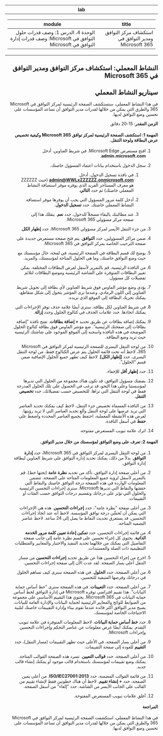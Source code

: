 ﻿<div id="readme" class="Box-body readme blob js-code-block-container p-5 p-xl-6 gist-border-0" dir="rtl">
    <article class="markdown-body entry-content container-lg" itemprop="text"><table>
  <thead>
  <tr>
  <th>lab</th>
  </tr>
  </thead>
  <tbody>
  <tr>
  <td><div><table>
  <thead>
  <tr>
  <th>title</th>
  <th>module</th>
  </tr>
  </thead>
  <tbody>
  <tr>
  <td><div>استكشاف مركز التوافق ومدير التوافق في Microsoft 365</div></td>
  <td><div>الوحدة 4، الدرس 1: وصف قدرات حلول التوافق في Microsoft: وصف قدرات إدارة التوافق في Microsoft</div></td>
  </tr>
  </tbody>
</table>
</div></td>
  </tr>
  </tbody>
</table>


# النشاط المعملي: استكشاف مركز التوافق ومدير التوافق في Microsoft 365

## سيناريو النشاط المعملي
في هذا النشاط المعملي، ستستكشف الصفحة الرئيسية لمركز التوافق في Microsoft 365 والطرق التي يمكن من خلالها لقدرات مدير التوافق أن تساعد المؤسسات على تحسين وضع التوافق لديها.


**الزمن المقدر**: 15-20 دقائق

#### المهمة 1: استكشف الصفحة الرئيسية لمركز توافق Microsoft 365 وكيفية تخصيص عرض البطاقة ولوحة التنقل.

1.	افتح مستعرض Microsoft Edge. في شريط العناوين، أدخل **admin.microsoft.com**.

1. سجل الدخول باستخدام بيانات اعتماد المسؤول خاصتك.
    1. في نافذة تسجيل الدخول، أدخل **admin@WWLxZZZZZZ.onmicrosoft.com** (حيث ZZZZZZ هو معرف المستأجر الفريد الذي يوفره موفر استضافة النشاط المعملي خاصتك) ثم حدد **التالي**.
    
    1. أدخل كلمة مرور المسؤول التي يجب أن يوفرها موفر استضافة النشاط المعملي خاصتك. حدد **تسجيل الدخول**.
    1. عند مطالبتك بالبقاء مسجلاً للدخول، حدد **نعم**. ينقلك هذا إلى صفحة مركز مسؤولي Microsoft 365.

1. من جزء التنقل الأيسر لمركز مسؤولي Microsoft 365، حدد **إظهار الكل**.

1. ضمن مراكز المسؤولين، حدد **التوافق**.  يتم فتح صفحة مستعرض جديدة على صفحة الترحيب الخاصة بمركز التوافق في Microsoft 365.  
1. يوضح لك قسم البطاقة في الصفحة الرئيسية، في لمحة، حال مؤسستك مع حيث وضع التوافق خاصتك، وما هي الحلول المتاحة لمؤسستك، والمزيد.
1. من النافذة الرئيسية، قم بالتمرير لأسفل لعرض البطاقات المختلفة. يمكن تغيير البطاقات المتوفرة على الشاشة الرئيسية وموضع البطاقات لتلائم تفضيلات كل مسؤول.  
1. يؤدي وضع مؤشر الماوس فوق شريط العناوين لأي بطاقة إلى تحويل شريط العناوين إلى اللون الرمادي.  وعندما ترى المؤشر يتحول إلى شكل متقاطع، يمكنك تحريك البطاقة إلى الموقع الذي تريده.
1. في شريط العناوين لكل بطاقة، سترى أيضًا علامة حذف توفر الإجراءات التي يمكنك اتخاذها.  حدد علامات الحذف في كتالوج الحلول وحدد **إزالة**.
1. يمكنك إضافة بطاقات عن طريق تحديد **+ إضافة بطاقات**.  تفتح نافذة "إضافة بطاقات إلى صفحتك الرئيسية".  ضع مؤشر الماوس فوق بطاقة كتالوج الحلول الموضحة في هذه النافذة واسحبه إلى الموقع الموجود على شاشتك الرئيسية حيث تريد وضع البطاقة.
1. من لوحة التنقل اليسرى للصفحة الرئيسية لمركز التوافق في Microsoft 365، لاحظ أنه تحت قائمة الحلول يتم عرض الكتالوج فقط.  من لوحة التنقل اليسرى، حدد **[إظهار الكل]**.  لاحظ كيف تظهر جميع الحلول الإضافية ضمن قسم "الحلول".  
1. حدد **إظهار أقل** للإخفاء.
1. بصفتك مسؤول التوافق، قد تكون هناك مجموعة من الحلول التي تديرها لمؤسستنا وعلى هذا النحو، قد ترغب في الحصول على تلك الحلول المدرجة فقط في لوحة التنقل التي تراها. للتخصيص حسب تفضيلاتك، حدد **تخصيص التنقل**.  
1. من النافذة المسماة تخصيص جزء التنقل، لاحظ كيف يمكنك تحديد العناصر التي تريد عرضها على لوحة التنقل وألغِ تحديد العناصر التي لا تريد رؤيتها. لغرض هذه الأنشطة المعملية، احتفظ بجميع العناصر المحددة واضغط على **حفظ** في أسفل النافذة.  
1. اترك علامة تبويب المستعرض مفتوحة.

#### المهمة 2: تعرف على وضع التوافق لمؤسستك من خلال مدير التوافق.

1. من لوحة التنقل اليسرى لمركز التوافق في Microsoft 365، حدد **إدارة التوافق**.  بدلاً من ذلك، يمكنك تحديد إدارة التوافق على شريط العناوين لبطاقة إدارة التوافق.

1. من أعلى صفحة إدارة التوافق، تأكد من تحديد **نظرة عامة** (تحتها خط). قم بالتمرير لأسفل لرؤية جميع المعلومات المتاحة على الصفحة.  تتضمن المعلومات الواردة في هذه الصفحة درجة التوافق خاصتك والنقاط التي حققتها والنقاط التي تديرها Microsoft.   سترى إجراءات التحسين الرئيسية والحلول التي تؤثر على درجاتك وتقسيم درجات التوافق حسب الفئات أو التقييمات.

1. من أعلى صفحة "نظرة عامة"، حدد **إجراءات التحسين**.  هذه هي الإجراءات التي يمكن أن تُحسِّن درجة توافق المؤسسة. لاحظ أنه عند اتخاذ إجراءات التحسين، قد يستغرق تحديث النقاط ما يصل إلى 24 ساعة.  لاحظ عناصر التصفية المتاحة.

1. من قائمة إجراءات التحسين، حدد **تمكين إعادة تعيين كلمة مرور الخدمة الذاتية**.  يحتوي كل إجراء تحسين على قسم نظرة عامة إلى جانب صفحة التفاصيل التي يمكنك من خلالهما تحديد التنفيذ والاختبار والمعايير والمتطلبات التنظيمية ذات الصلة والمستندات.

1. اخرج من إجراء التحسين هذا عن طريق تحديد **إجراءات التحسين** من مسار التنقل أعلى يسار الصفحة.  لقد عدت الآن إلى صفحة إجراءات التحسين.

1. من أعلى الصفحة، حدد **الحلول**. في هذه الصفحة سترى كيف تساهم الحلول في درجاتك وفرصها المتبقية للتحسين.

1. من أعلى الصفحة، حدد **التعيينات**. في هذه الصفحة سترى "خط أساس حماية البيانات".  هذا تقييم افتراضي توفره Microsoft في إدارة التوافق لخط أساس حماية البيانات في Microsoft 365.  يحتوي هذا التقييم الأساسي على مجموعة من الضوابط للوائح والمعايير الرئيسية لحماية البيانات والإدارة العامة للبيانات. يصبح مدير التوافق أكثر فائدة عندما تقوم ببناء وإدارة التقييمات خاصتك لتلبية الاحتياجات الخاصة لمؤسستك.

1. حدد **خط أساس حماية البيانات**.  لاحظ المعلومات المتوفرة في علامة تبويب التقدم.  يمكنك أيضًا عرض معلومات عن عناصر التحكم وإجراءات التحسين وإجراءات Microsoft.  

1. من أعلى يسار الصفحة، في الأعلى حيث تظهر التقييمات (مسار التنقل)، حدد **التقييم** للعودة إلى صفحة التقييمات.  

1. من أعلى الصفحة، حدد **قوالب التعيين**.  تسرد هذه الصفحة القوالب المتاحة. يمكنك وضع تقييمات لمؤسستك باستخدام قالب موجود أو يمكنك إنشاء قالب جديد.
 
1. من قائمة القوالب المضمنة، حدد **ISO/IEC27001:2013**. من أعلى يمين الصفحة، حدد **+ إنشاء تقييم**.  لاحظ أن هناك خطوتين فقط لإنشاء تقييم من القالب على الجانب الأيسر من الشاشة.  حدد "إلغاء" من أسفل الصفحة.

1. أغلق علامات تبويب المستعرض المفتوحة.


#### المراجعة
في هذا النشاط المعملي، استكشفت الصفحة الرئيسية لمركز التوافق في Microsoft 365 والطرق التي يمكن من خلالها لقدرات مدير التوافق أن تساعد المؤسسات على تحسين وضع التوافق لديها.
